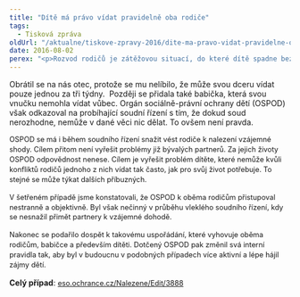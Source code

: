 ```yaml
---
title: "Dítě má právo vídat pravidelně oba rodiče"
tags:
  - Tisková zpráva
oldUrl: "/aktualne/tiskove-zpravy-2016/dite-ma-pravo-vidat-pravidelne-oba-rodice"
date: 2016-08-02
perex: "<p>Rozvod rodičů je zátěžovou situací, do které dítě spadne bez ohledu na svá přání. Nemělo by však zbytečně trpět jen proto, že se rodiče nedokáží dohodnout. Nejlepší zájem dítěte obvykle v roli kolizního opatrovníka hájí orgán sociálně-právní ochrany dětí. Nebo by alespoň měl. Nesmí jen pasivně čekat na rozhodnutí soudu, který určí rozdělení péče o děti. I v průběhu soudního řízení by měl zmírňovat spor mezi rodiči tak, aby v ideálním případě dospěli k dohodě.</p>"
---
```


<!-- imported from the old website -->

<p>Obrátil se na nás otec, protože se mu nelíbilo, že může svou dceru vídat pouze jednou za tři týdny.  Později se přidala také babička, která svou vnučku nemohla vídat vůbec. Orgán sociálně-právní ochrany dětí (OSPOD) však odkazoval na probíhající soudní řízení s tím, že dokud soud nerozhodne, nemůže v dané věci nic dělat. To ovšem není pravda. </p> <p><span style="line-height: 17.92px; font-size: 12.8px;">OSPOD se má i během soudního řízení snažit vést rodiče k nalezení vzájemné shody. Cílem přitom není vyřešit problémy již bývalých partnerů. Za jejich životy OSPOD odpovědnost nenese. Cílem je vyřešit problém dítěte, které nemůže kvůli konfliktů rodičů jednoho z nich vídat tak často, jak pro svůj život potřebuje. To stejné se může týkat dalších příbuzných.</span></p> <p><span style="line-height: 17.92px; font-size: 12.8px;">V šetřeném případě jsme konstatovali, že OSPOD k oběma rodičům přistupoval nestranně a objektivně. Byl však nečinný v průběhu vleklého soudního řízení, kdy se nesnažil přimět partnery k vzájemné dohodě.</span></p> <p><span style="line-height: 17.92px; font-size: 12.8px;">Nakonec se podařilo dospět k takovému uspořádání, které vyhovuje oběma rodičům, babičce a především dítěti. Dotčený OSPOD pak změnil svá interní pravidla tak, aby byl v budoucnu v podobných případech více aktivní a lépe hájil zájmy dětí. </span></p><p></p><p><b>Celý případ</b>: <span style="line-height: 17.92px; font-size: 12.8px;"><a href="http://eso.ochrance.cz/Nalezene/Edit/3888" target="_blank">eso.ochrance.cz/Nalezene/Edit/3888</a></span></p>
